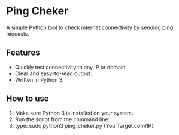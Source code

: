 # Ping Cheker

A simple Python tool to check internet connectivity by sending ping requests.

## Features

- Quickly test connectivity to any IP or domain.
- Clear and easy-to-read output.
- Written in Python 3.

## How to use

1. Make sure Python 3 is installed on your system.
2. Run the script from the command line:
3. type: sudo python3 ping_cheker.py {YourTarget.com/IP}
